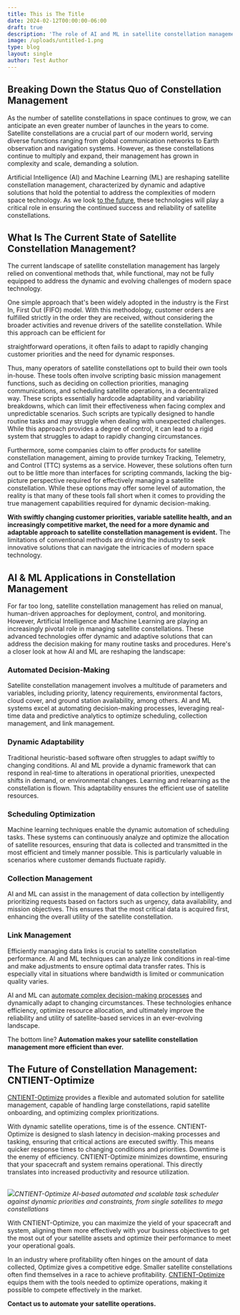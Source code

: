 ```yaml
---
title: This is The Title
date: 2024-02-12T00:00:00-06:00
draft: true
description: 'The role of AI and ML in satellite constellation management '
image: /uploads/untitled-1.png
type: blog
layout: single
author: Test Author
---
```

## Breaking Down the Status Quo of Constellation Management

As the number of satellite constellations in space continues to grow, we can anticipate an even greater number of launches in the years to come. Satellite constellations are a crucial part of our modern world, serving diverse functions ranging from global communication networks to Earth observation and navigation systems. However, as these constellations continue to multiply and expand, their management has grown in complexity and scale, demanding a solution.

Artificial Intelligence (AI) and Machine Learning (ML) are reshaping satellite constellation management, characterized by dynamic and adaptive solutions that hold the potential to address the complexities of modern space technology. As we look [to the future](https://cognitivespace.com/blog/automated-satellite-operations-pioneering-the-future-of-constellation-management/), these technologies will play a critical role in ensuring the continued success and reliability of satellite constellations.

## What Is The Current State of Satellite Constellation Management?

The current landscape of satellite constellation management has largely relied on conventional methods that, while functional, may not be fully equipped to address the dynamic and evolving challenges of modern space technology.

One simple approach that's been widely adopted in the industry is the First In, First Out (FIFO) model. With this methodology, customer orders are fulfilled strictly in the order they are received, without considering the broader activities and revenue drivers of the satellite constellation. While this approach can be efficient for

straightforward operations, it often fails to adapt to rapidly changing customer priorities and the need for dynamic responses.

Thus, many operators of satellite constellations opt to build their own tools in-house. These tools often involve scripting basic mission management functions, such as deciding on collection priorities, managing communications, and scheduling satellite operations, in a decentralized way. These scripts essentially hardcode adaptability and variability breakdowns, which can limit their effectiveness when facing complex and unpredictable scenarios. Such scripts are typically designed to handle routine tasks and may struggle when dealing with unexpected challenges. While this approach provides a degree of control, it can lead to a rigid system that struggles to adapt to rapidly changing circumstances.

Furthermore, some companies claim to offer products for satellite constellation management, aiming to provide turnkey Tracking, Telemetry, and Control (TTC) systems as a service. However, these solutions often turn out to be little more than interfaces for scripting commands, lacking the big-picture perspective required for effectively managing a satellite constellation. While these options may offer some level of automation, the reality is that many of these tools fall short when it comes to providing the true management capabilities required for dynamic decision-making.

**With swiftly changing customer priorities, variable satellite health, and an increasingly competitive market, the need for a more dynamic and adaptable approach to satellite constellation management is evident.** The limitations of conventional methods are driving the industry to seek innovative solutions that can navigate the intricacies of modern space technology.

## AI & ML Applications in Constellation Management

For far too long, satellite constellation management has relied on manual, human-driven approaches for deployment, control, and monitoring. However, Artificial Intelligence and Machine Learning are playing an increasingly pivotal role in managing satellite constellations. These advanced technologies offer dynamic and adaptive solutions that can address the decision making for many routine tasks and procedures. Here's a closer look at how AI and ML are reshaping the landscape:

### Automated Decision-Making

Satellite constellation management involves a multitude of parameters and variables, including priority, latency requirements, environmental factors, cloud cover, and ground station availability, among others. AI and ML systems excel at automating decision-making processes, leveraging real-time data and predictive analytics to optimize scheduling, collection management, and link management.

### Dynamic Adaptability

Traditional heuristic-based software often struggles to adapt swiftly to changing conditions. AI and ML provide a dynamic framework that can respond in real-time to alterations in operational priorities, unexpected shifts in demand, or environmental changes. Learning and relearning as the constellation is flown. This adaptability ensures the efficient use of satellite resources.

### Scheduling Optimization

Machine learning techniques enable the dynamic automation of scheduling tasks. These systems can continuously analyze and optimize the allocation of satellite resources, ensuring that data is collected and transmitted in the most efficient and timely manner possible. This is particularly valuable in scenarios where customer demands fluctuate rapidly.

### Collection Management

AI and ML can assist in the management of data collection by intelligently prioritizing requests based on factors such as urgency, data availability, and mission objectives. This ensures that the most critical data is acquired first, enhancing the overall utility of the satellite constellation.

### Link Management

Efficiently managing data links is crucial to satellite constellation performance. AI and ML techniques can analyze link conditions in real-time and make adjustments to ensure optimal data transfer rates. This is especially vital in situations where bandwidth is limited or communication quality varies.

AI and ML can [automate complex decision-making processes](https://cognitivespace.com/blog/automated-satellite-operations-pioneering-the-future-of-constellation-management/) and dynamically adapt to changing circumstances. These technologies enhance efficiency, optimize resource allocation, and ultimately improve the reliability and utility of satellite-based services in an ever-evolving landscape.

The bottom line? **Automation makes your satellite constellation management more efficient than ever.**

## The Future of Constellation Management: CNTIENT-Optimize

[CNTIENT-Optimize](https://www.cognitivespace.com/product/) provides a flexible and automated solution for satellite management, capable of handling large constellations, rapid satellite onboarding, and optimizing complex prioritizations.

With dynamic satellite operations, time is of the essence. CNTIENT-Optimize is designed to slash latency in decision-making processes and tasking, ensuring that critical actions are executed swiftly. This means quicker response times to changing conditions and priorities. Downtime is the enemy of efficiency. CNTIENT-Optimize minimizes downtime, ensuring that your spacecraft and system remains operational. This directly translates into increased productivity and resource utilization.

## <!-- notionvc: b1caf63c-b6f3-40a4-a646-0f6a0e82799d -->

![](/uploads/untitled-1.png)*CNTIENT-Optimize AI-based automated and scalable task scheduler against dynamic priorities and constraints, from single satellites to mega constellations*<!-- notionvc: 233e804a-90c2-4522-9192-1637c719157f -->

With CNTIENT-Optimize, you can maximize the yield of your spacecraft and system, aligning them more effectively with your business objectives to get the most out of your satellite assets and optimize their performance to meet your operational goals.

In an industry where profitability often hinges on the amount of data collected, Optimize gives a competitive edge. Smaller satellite constellations often find themselves in a race to achieve profitability. [CNTIENT-Optimize](https://www.cognitivespace.com/product/) equips them with the tools needed to optimize operations, making it possible to compete effectively in the market.

**Contact us to automate your satellite operations.**

<!-- notionvc: de0237cf-c9da-4765-840a-71800151ed61 -->
